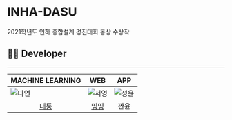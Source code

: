 # INHA-DASU
2021학년도 인하 종합설계 경진대회 동상 수상작

## 👩‍💻 **Developer**
___

|<CENTER>MACHINE LEARNING|<CENTER>WEB|<CENTER>APP|
|--|--|--|
|![다연](https://avatars.githubusercontent.com/u/96629346?v=4)|![서영](https://avatars.githubusercontent.com/u/88052367?v=4)|![정윤](https://mblogthumb-phinf.pstatic.net/MjAyMTEyMjdfMTg2/MDAxNjQwNjE0MTg4NzY5.W6TgsXxMrAs30ixOMNWwUzK_rFImw6NP4bhpGcgCGrAg.eRSXoCnksgJsRX8FER308d-hgjsHmXX5OKEOvBi3Wv4g.JPEG.pmj1010235/1640614160146.jpg?type=w800)|
|<CENTER>[내룸](https://github.com/nae-room)</CENTER>|<CENTER>[띵띵](https://github.com/syoung102)</CENTER>|<CENTER>짠윤</CENTER>|
